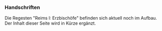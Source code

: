 ### Handschriften

Die Regesten "Reims I: Erzbischöfe" befinden sich aktuell noch im Aufbau. Der Inhalt dieser Seite wird in Kürze ergänzt.
